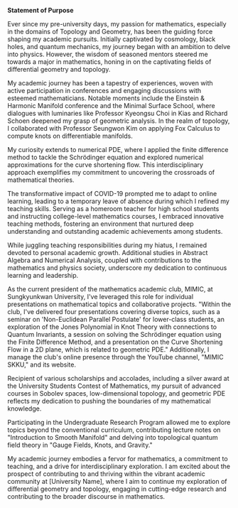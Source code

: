 **Statement of Purpose**

Ever since my pre-university days, my passion for mathematics, especially in the domains of Topology and Geometry, has been the guiding force shaping my academic pursuits. Initially captivated by cosmology, black holes, and quantum mechanics, my journey began with an ambition to delve into physics. However, the wisdom of seasoned mentors steered me towards a major in mathematics, honing in on the captivating fields of differential geometry and topology.

My academic journey has been a tapestry of experiences, woven with active participation in conferences and engaging discussions with esteemed mathematicians. Notable moments include the Einstein & Harmonic Manifold conference and the Minimal Surface School, where dialogues with luminaries like Professor Kyeongsu Choi in Kias and Richard Schoen deepened my grasp of geometric analysis. In the realm of topology, I collaborated with Professor Seungwon Kim on applying Fox Calculus to compute knots on differentiable manifolds.

My curiosity extends to numerical PDE, where I applied the finite difference method to tackle the Schrödinger equation and explored numerical approximations for the curve shortening flow. This interdisciplinary approach exemplifies my commitment to uncovering the crossroads of mathematical theories.

The transformative impact of COVID-19 prompted me to adapt to online learning, leading to a temporary leave of absence during which I refined my teaching skills. Serving as a homeroom teacher for high school students and instructing college-level mathematics courses, I embraced innovative teaching methods, fostering an environment that nurtured deep understanding and outstanding academic achievements among students.

While juggling teaching responsibilities during my hiatus, I remained devoted to personal academic growth. Additional studies in Abstract Algebra and Numerical Analysis, coupled with contributions to the mathematics and physics society, underscore my dedication to continuous learning and leadership.

As the current president of the mathematics academic club, MIMIC, at Sungkyunkwan University, I've leveraged this role for individual presentations on mathematical topics and collaborative projects. "Within the club, I've delivered four presentations covering diverse topics, such as a seminar on 'Non-Euclidean Parallel Postulate' for lower-class students, an exploration of the Jones Polynomial in Knot Theory with connections to Quantum Invariants, a session on solving the Schrödinger equation using the Finite Difference Method, and a presentation on the Curve Shortening Flow in a 2D plane, which is related to geometric PDE." Additionally, I manage the club's online presence through the YouTube channel, "MIMIC SKKU," and its website.

Recipient of various scholarships and accolades, including a silver award at the University Students Contest of Mathematics, my pursuit of advanced courses in Sobolev spaces, low-dimensional topology, and geometric PDE reflects my dedication to pushing the boundaries of my mathematical knowledge.

Participating in the Undergraduate Research Program allowed me to explore topics beyond the conventional curriculum, contributing lecture notes on "Introduction to Smooth Manifold" and delving into topological quantum field theory in "Gauge Fields, Knots, and Gravity."

My academic journey embodies a fervor for mathematics, a commitment to teaching, and a drive for interdisciplinary exploration. I am excited about the prospect of contributing to and thriving within the vibrant academic community at [University Name], where I aim to continue my exploration of differential geometry and topology, engaging in cutting-edge research and contributing to the broader discourse in mathematics.